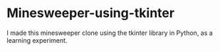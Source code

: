 # Minesweeper-using-tkinter
I made this minesweeper clone using the tkinter library in Python, as a learning experiment.
